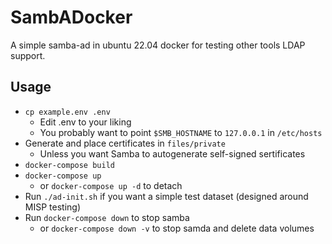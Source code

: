 # SambADocker

A simple samba-ad in ubuntu 22.04 docker for testing other tools LDAP support.

## Usage
* `cp example.env .env`
  * Edit .env to your liking
  * You probably want to point `$SMB_HOSTNAME` to `127.0.0.1` in `/etc/hosts`
* Generate and place certificates in `files/private`
  * Unless you want Samba to autogenerate self-signed sertificates
* `docker-compose build`
* `docker-compose up`
  * or `docker-compose up -d` to detach
* Run `./ad-init.sh` if you want a simple test dataset (designed around MISP testing)
* Run `docker-compose down` to stop samba
  * or `docker-compose down -v` to stop samda and delete data volumes

